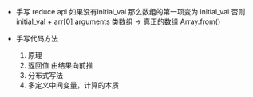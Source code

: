 - 手写 reduce api
    如果没有initial_val 那么数组的第一项变为 initial_val
    否则 initial_val + arr[0]
    arguments 类数组 -> 真正的数组 Array.from()

- 手写代码方法
    1. 原理
    2. 返回值 由结果向前推
    3. 分布式写法
    4. 多定义中间变量，计算的本质
